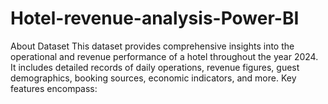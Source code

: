 # Hotel-revenue-analysis-Power-BI
About Dataset
This dataset provides comprehensive insights into the operational and revenue performance of a hotel throughout the year 2024. It includes detailed records of daily operations, revenue figures, guest demographics, booking sources, economic indicators, and more. Key features encompass:

